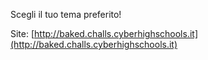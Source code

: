 Scegli il tuo tema preferito!

Site: [http://baked.challs.cyberhighschools.it](http://baked.challs.cyberhighschools.it)
